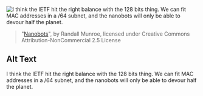 ![I think the IETF hit the right balance with the 128 bits thing. We can fit MAC addresses in a /64 subnet, and the nanobots will only be able to devour half the planet.](https://imgs.xkcd.com/comics/nanobots.png)
> "[Nanobots](https://xkcd.com/865/)", by Randall Munroe, licensed under Creative Commons Attribution-NonCommercial 2.5 License

## Alt Text
I think the IETF hit the right balance with the 128 bits thing. We can fit MAC addresses in a /64 subnet, and the nanobots will only be able to devour half the planet.
